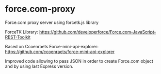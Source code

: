 force.com-proxy
===============

Force.com proxy server using forcetk.js library

ForceTK Library:
https://github.com/developerforce/Force.com-JavaScript-REST-Toolkit

Based on Ccoenraets Force-mini-api-explorer:
https://github.com/ccoenraets/force-mini-api-explorer

Improved code allowing to pass JSON in order to create Force.com object and by using last Express version.
